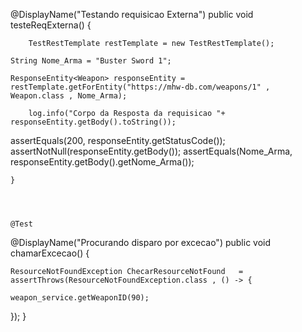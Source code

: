    @DisplayName("Testando requisicao Externa")
    public void testeReqExterna() {


        TestRestTemplate restTemplate = new TestRestTemplate();

    String Nome_Arma = "Buster Sword 1";

    ResponseEntity<Weapon> responseEntity = restTemplate.getForEntity("https://mhw-db.com/weapons/1" , Weapon.class , Nome_Arma);

        log.info("Corpo da Resposta da requisicao "+ responseEntity.getBody().toString());



assertEquals(200, responseEntity.getStatusCode());
assertNotNull(responseEntity.getBody());
assertEquals(Nome_Arma, responseEntity.getBody().getNome_Arma());



    }




    @Test
@DisplayName("Procurando disparo por excecao")
public void chamarExcecao() {


    ResourceNotFoundException ChecarResourceNotFound   = assertThrows(ResourceNotFoundException.class , () -> {

    weapon_service.getWeaponID(90);
});
}
